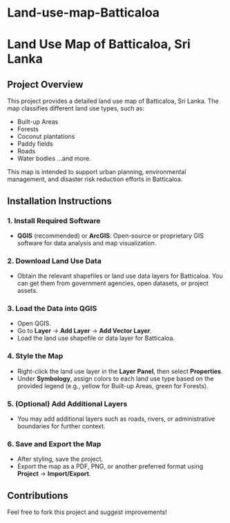 # Land-use-map-Batticaloa
# Land Use Map of Batticaloa, Sri Lanka

## Project Overview

This project provides a detailed land use map of Batticaloa, Sri Lanka. The map classifies different land use types, such as:
- Built-up Areas
- Forests
- Coconut plantations
- Paddy fields
- Roads
- Water bodies
...and more.

This map is intended to support urban planning, environmental management, and disaster risk reduction efforts in Batticaloa.

## Installation Instructions

### 1. Install Required Software
- **QGIS** (recommended) or **ArcGIS**: Open-source or proprietary GIS software for data analysis and map visualization.

### 2. Download Land Use Data
- Obtain the relevant shapefiles or land use data layers for Batticaloa. You can get them from government agencies, open datasets, or project assets.

### 3. Load the Data into QGIS
- Open QGIS.
- Go to **Layer** -> **Add Layer** -> **Add Vector Layer**.
- Load the land use shapefile or data layer for Batticaloa.

### 4. Style the Map
- Right-click the land use layer in the **Layer Panel**, then select **Properties**.
- Under **Symbology**, assign colors to each land use type based on the provided legend (e.g., yellow for Built-up Areas, green for Forests).

### 5. (Optional) Add Additional Layers
- You may add additional layers such as roads, rivers, or administrative boundaries for further context.

### 6. Save and Export the Map
- After styling, save the project.
- Export the map as a PDF, PNG, or another preferred format using **Project** -> **Import/Export**.

## Contributions
Feel free to fork this project and suggest improvements!
